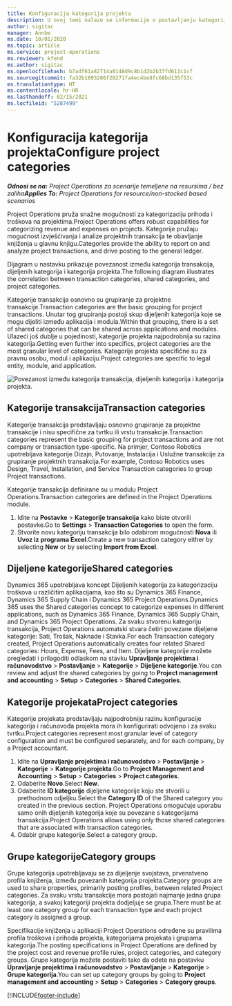 ```yaml
---
title: Konfiguracija kategorija projekta
description: U ovoj temi nalaze se informacije o postavljanju kategorija projekta.
author: sigitac
manager: Annbe
ms.date: 10/01/2020
ms.topic: article
ms.service: project-operations
ms.reviewer: kfend
ms.author: sigitac
ms.openlocfilehash: b7adf61a82714a0148d9c8b1d2b2b37fd611c1cf
ms.sourcegitcommit: fa32b1893286f20271fa4ec4be8fc68bd135f53c
ms.translationtype: HT
ms.contentlocale: hr-HR
ms.lasthandoff: 02/15/2021
ms.locfileid: "5287499"
---
```

# <a name="configure-project-categories"></a><span data-ttu-id="ef5f7-103">Konfiguracija kategorija projekta</span><span class="sxs-lookup"><span data-stu-id="ef5f7-103">Configure project categories</span></span>

<span data-ttu-id="ef5f7-104">_**Odnosi se na:** Project Operations za scenarije temeljene na resursima / bez zaliha_</span><span class="sxs-lookup"><span data-stu-id="ef5f7-104">_**Applies To:** Project Operations for resource/non-stocked based scenarios_</span></span>

<span data-ttu-id="ef5f7-105">Project Operations pruža snažne mogućnosti za kategorizaciju prihoda i troškova na projektima.</span><span class="sxs-lookup"><span data-stu-id="ef5f7-105">Project Operations offers robust capabilities for categorizing revenue and expenses on projects.</span></span> <span data-ttu-id="ef5f7-106">Kategorije pružaju mogućnost izvješćivanja i analize projektnih transakcija te obavljanje knjiženja u glavnu knjigu.</span><span class="sxs-lookup"><span data-stu-id="ef5f7-106">Categories provide the ability to report on and analyze project transactions, and drive posting to the general ledger.</span></span>

<span data-ttu-id="ef5f7-107">Dijagram u nastavku prikazuje povezanost između kategorija transakcija, dijeljenih kategorija i kategorija projekta.</span><span class="sxs-lookup"><span data-stu-id="ef5f7-107">The following diagram illustrates the correlation between transaction categories, shared categories, and project categories.</span></span> 

<span data-ttu-id="ef5f7-108">Kategorije transakcija osnovno su grupiranje za projektne transakcije.</span><span class="sxs-lookup"><span data-stu-id="ef5f7-108">Transaction categories are the basic grouping for project transactions.</span></span> <span data-ttu-id="ef5f7-109">Unutar tog grupiranja postoji skup dijeljenih kategorija koje se mogu dijeliti između aplikacija i modula.</span><span class="sxs-lookup"><span data-stu-id="ef5f7-109">Within that grouping, there is a set of shared categories that can be shared across applications and modules.</span></span> <span data-ttu-id="ef5f7-110">Ulazeći još dublje u pojedinosti, kategorije projekta najpodrobnija su razina kategorija.</span><span class="sxs-lookup"><span data-stu-id="ef5f7-110">Getting even further into specifics, project categories are the most granular level of categories.</span></span> <span data-ttu-id="ef5f7-111">Kategorije projekta specifične su za pravnu osobu, modul i aplikaciju.</span><span class="sxs-lookup"><span data-stu-id="ef5f7-111">Project categories are specific to legal entity, module, and application.</span></span>

![Povezanost između kategorija transakcija, dijeljenih kategorija i kategorija projekta.](media/project-categories.png)

## <a name="transaction-categories"></a><span data-ttu-id="ef5f7-113">Kategorije transakcija</span><span class="sxs-lookup"><span data-stu-id="ef5f7-113">Transaction categories</span></span>

<span data-ttu-id="ef5f7-114">Kategorije transakcija predstavljaju osnovno grupiranje za projektne transakcije i nisu specifične za tvrtku ili vrstu transakcije.</span><span class="sxs-lookup"><span data-stu-id="ef5f7-114">Transaction categories represent the basic grouping for project transactions and are not company or transaction type-specific.</span></span> <span data-ttu-id="ef5f7-115">Na primjer, Contoso Robotics upotrebljava kategorije Dizajn, Putovanje, Instalacija i Uslužne transakcije za grupiranje projektnih transakcija.</span><span class="sxs-lookup"><span data-stu-id="ef5f7-115">For example, Contoso Robotics uses Design, Travel, Installation, and Service Transaction categories to group Project transactions.</span></span>

<span data-ttu-id="ef5f7-116">Kategorije transakcija definirane su u modulu Project Operations.</span><span class="sxs-lookup"><span data-stu-id="ef5f7-116">Transaction categories are defined in the Project Operations module.</span></span> 
1. <span data-ttu-id="ef5f7-117">Idite na **Postavke** \> **Kategorije transakcija** kako biste otvorili postavke.</span><span class="sxs-lookup"><span data-stu-id="ef5f7-117">Go to **Settings** \> **Transaction Categories** to open the form.</span></span> 
2. <span data-ttu-id="ef5f7-118">Stvorite novu kategoriju transakcija bilo odabirom mogućnosti **Nova** ili **Uvoz iz programa Excel**.</span><span class="sxs-lookup"><span data-stu-id="ef5f7-118">Create a new transaction category either by selecting **New** or by selecting **Import from Excel**.</span></span>

## <a name="shared-categories"></a><span data-ttu-id="ef5f7-119">Dijeljene kategorije</span><span class="sxs-lookup"><span data-stu-id="ef5f7-119">Shared categories</span></span>

<span data-ttu-id="ef5f7-120">Dynamics 365 upotrebljava koncept Dijeljenih kategorija za kategorizaciju troškova u različitim aplikacijama, kao što su Dynamics 365 Finance, Dynamics 365 Supply Chain i Dynamics 365 Project Operations.</span><span class="sxs-lookup"><span data-stu-id="ef5f7-120">Dynamics 365 uses the Shared categories concept to categorize expenses in different applications, such as Dynamics 365 Finance, Dynamics 365 Supply Chain, and Dynamics 365 Project Operations.</span></span> <span data-ttu-id="ef5f7-121">Za svaku stvorenu kategoriju transakcija, Project Operations automatski stvara četiri povezane dijeljene kategorije: Sati, Trošak, Naknade i Stavka.</span><span class="sxs-lookup"><span data-stu-id="ef5f7-121">For each Transaction category created, Project Operations automatically creates four related Shared categories: Hours, Expense, Fees, and Item.</span></span> <span data-ttu-id="ef5f7-122">Dijeljene kategorije možete pregledati i prilagoditi odlaskom na stavku **Upravljanje projektima i računovodstvo** \> **Postavljanje** \> **Kategorije** \> **Dijeljene kategorije**.</span><span class="sxs-lookup"><span data-stu-id="ef5f7-122">You can review and adjust the shared categories by going to **Project management and accounting** \> **Setup** \> **Categories** \> **Shared Categories**.</span></span>

## <a name="project-categories"></a><span data-ttu-id="ef5f7-123">Kategorije projekata</span><span class="sxs-lookup"><span data-stu-id="ef5f7-123">Project categories</span></span>

<span data-ttu-id="ef5f7-124">Kategorije projekata predstavljaju najpodrobniju razinu konfiguracije kategorija i računovođa projekta mora ih konfigurirati odvojeno i za svaku tvrtku.</span><span class="sxs-lookup"><span data-stu-id="ef5f7-124">Project categories represent most granular level of category configuration and must be configured separately, and for each company, by a Project accountant.</span></span>

1. <span data-ttu-id="ef5f7-125">Idite na **Upravljanje projektima i računovodstvo** \> **Postavljanje** \> **Kategorije** \> **Kategorije projekta**.</span><span class="sxs-lookup"><span data-stu-id="ef5f7-125">Go to **Project Management and Accounting** \> **Setup** \> **Categories** \> **Project categories**.</span></span>
2. <span data-ttu-id="ef5f7-126">Odaberite **Novo**.</span><span class="sxs-lookup"><span data-stu-id="ef5f7-126">Select **New**.</span></span>
3. <span data-ttu-id="ef5f7-127">Odaberite **ID kategorije** dijeljene kategorije koju ste stvorili u prethodnom odjeljku.</span><span class="sxs-lookup"><span data-stu-id="ef5f7-127">Select the **Category ID** of the Shared category you created in the previous section.</span></span> <span data-ttu-id="ef5f7-128">Project Operations omogućuje uporabu samo onih dijeljenih kategorija koje su povezane s kategorijama transakcija.</span><span class="sxs-lookup"><span data-stu-id="ef5f7-128">Project Operations allows using only those shared categories that are associated with transaction categories.</span></span>
4. <span data-ttu-id="ef5f7-129">Odabir grupe kategorije.</span><span class="sxs-lookup"><span data-stu-id="ef5f7-129">Select a category group.</span></span>

## <a name="category-groups"></a><span data-ttu-id="ef5f7-130">Grupe kategorije</span><span class="sxs-lookup"><span data-stu-id="ef5f7-130">Category groups</span></span>

<span data-ttu-id="ef5f7-131">Grupe kategorija upotrebljavaju se za dijeljenje svojstava, prvenstveno profila knjiženja, između povezanih kategorija projekta.</span><span class="sxs-lookup"><span data-stu-id="ef5f7-131">Category groups are used to share properties, primarily posting profiles, between related Project categories.</span></span> <span data-ttu-id="ef5f7-132">Za svaku vrstu transakcije mora postojati najmanje jedna grupa kategorija, a svakoj kategoriji projekta dodjeljuje se grupa.</span><span class="sxs-lookup"><span data-stu-id="ef5f7-132">There must be at least one category group for each transaction type and each project category is assigned a group.</span></span>

<span data-ttu-id="ef5f7-133">Specifikacije knjiženja u aplikaciji Project Operations određene su pravilima profila troškova i prihoda projekta, kategorijama projekata i grupama kategorija.</span><span class="sxs-lookup"><span data-stu-id="ef5f7-133">The posting specifications in Project Operations are defined by the project cost and revenue profile rules, project categories, and category groups.</span></span> <span data-ttu-id="ef5f7-134">Grupe kategorija možete postaviti tako da odete na postavku **Upravljanje projektima i računovodstvo** \> **Postavljanje** \> **Kategorije** \> **Grupe kategorija**.</span><span class="sxs-lookup"><span data-stu-id="ef5f7-134">You can set up category groups by going to **Project management and accounting** \> **Setup** \> **Categories** \> **Category groups**.</span></span>


[!INCLUDE[footer-include](../includes/footer-banner.md)]